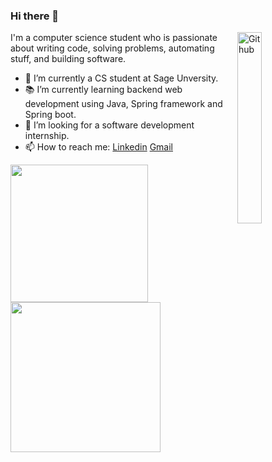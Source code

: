 ### Hi there 👋

<img width="28%" align="right" alt="Github" src="https://user-images.githubusercontent.com/48678280/88862734-4903af80-d201-11ea-968b-9c939d88a37c.gif" />

I'm a computer science student who is passionate about writing code, solving problems, automating stuff, and building software.

- 🔭 I’m currently a CS student at Sage Unversity.
- 📚 I’m currently learning  backend web development using Java, Spring framework and Spring boot.
- 👯 I’m looking for a software development internship. 
- 📫 How to reach me: [Linkedin](https://www.linkedin.com/in/priyanshugour70) [Gmail](mailto:priyanshugournotes1@gmail.com)

<img align='left'   width="220" src="https://github-readme-stats.vercel.app/api?username=priyanshugour70&show_icons=true&title_color=fff&icon_color=79ff97&text_color=9f9f9f&bg_color=151515">

<img width="240" src="https://github-readme-streak-stats.herokuapp.com/?user=priyanshugour70&stroke=ffffff&background=1c1917&ring=0891b2&fire=0891b2&currStreakNum=ffffff&currStreakLabel=0891b2&sideNums=ffffff&sideLabels=ffffff&dates=ffffff&hide_border=true" />
